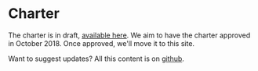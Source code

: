 # Charter

The charter is in draft, [available here](https://docs.google.com/document/d/1fwKLo_9YXwOKRKyaOxN1Wxc6i8cirTH24qIVpYsVW2E/edit?usp=sharing). We aim to have the charter approved in October 2018. Once approved, we'll move it to this site. 

Want to suggest updates? All this content is on [github](https://github.com/cityofaustin/osac).


